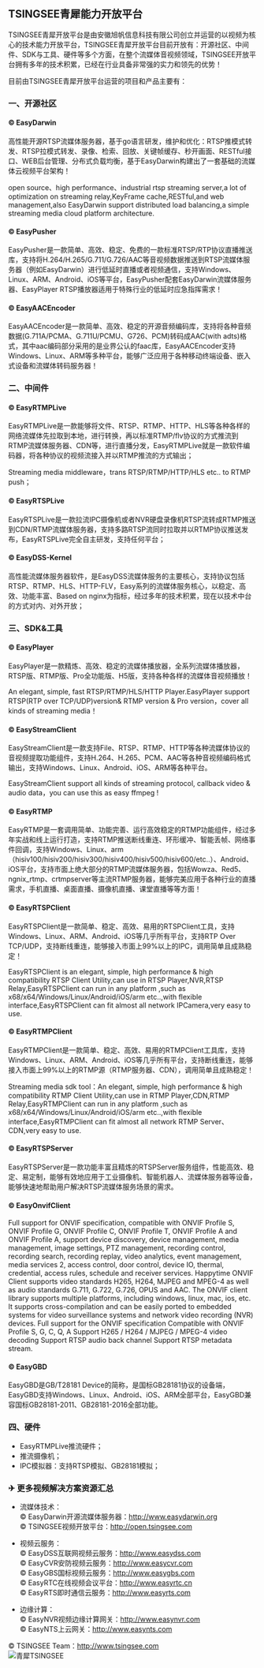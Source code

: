 ## TSINGSEE青犀能力开放平台

TSINGSEE青犀开放平台是由安徽旭帆信息科技有限公司创立并运营的以视频为核心的技术能力开放平台，TSINGSEE青犀开放平台目前开放有：开源社区、中间件、SDK与工具、硬件等多个方面，在整个流媒体音视频领域，TSINGSEE开放平台拥有多年的技术积累，已经在行业具备非常强的实力和领先的优势！

目前由TSINGSEE青犀开放平台运营的项目和产品主要有：

### 一、开源社区

#### &copy;	EasyDarwin
高性能开源RTSP流媒体服务器，基于go语言研发，维护和优化：RTSP推模式转发、RTSP拉模式转发、录像、检索、回放、关键帧缓存、秒开画面、RESTful接口、WEB后台管理、分布式负载均衡，基于EasyDarwin构建出了一套基础的流媒体云视频平台架构！

open source、high performance、industrial rtsp streaming server,a lot of optimization on streaming relay,KeyFrame cache,RESTful,and web management,also EasyDarwin support distributed load balancing,a simple streaming media cloud platform architecture.

#### &copy;	EasyPusher
EasyPusher是一款简单、高效、稳定、免费的一款标准RTSP/RTP协议直播推送库，支持将H.264/H.265/G.711/G.726/AAC等音视频数据推送到RTSP流媒体服务器（例如EasyDarwin）进行低延时直播或者视频通信，支持Windows、Linux、ARM、Android、iOS等平台，EasyPusher配套EasyDarwin流媒体服务器、EasyPlayer RTSP播放器适用于特殊行业的低延时应急指挥需求！

#### &copy;	EasyAACEncoder
EasyAACEncoder是一款简单、高效、稳定的开源音频编码库，支持将各种音频数据(G.711A/PCMA、G.711U/PCMU、G726、PCM)转码成AAC(with adts)格式，其中aac编码部分采用的是业界公认的faac库，EasyAACEncoder支持Windows、Linux、ARM等多种平台，能够广泛应用于各种移动终端设备、嵌入式设备和流媒体转码服务器！

### 二、中间件

#### &copy;	EasyRTMPLive
EasyRTMPLive是一款能够将文件、RTSP、RTMP、HTTP、HLS等各种各样的网络流媒体先拉取到本地，进行转换，再以标准RTMP/flv协议的方式推流到RTMP流媒体服务器、CDN等，进行直播分发，EasyRTMPLive就是一款软件编码器，将各种协议的视频流接入并以RTMP推流的方式输出；

Streaming media middleware，trans RTSP/RTMP/HTTP/HLS etc.. to RTMP push；

#### &copy;	EasyRTSPLive
EasyRTSPLive是一款拉流IPC摄像机或者NVR硬盘录像机RTSP流转成RTMP推送到CDN/RTMP流媒体服务器，支持多路RTSP流同时拉取并以RTMP协议推送发布，EasyRTSPLive完全自主研发，支持任何平台；

#### &copy;	EasyDSS-Kernel
高性能流媒体服务器软件，是EasyDSS流媒体服务的主要核心，支持协议包括RTSP、RTMP、HLS、HTTP-FLV，Easy系列的流媒体服务核心，以稳定、高效、功能丰富、Based on nginx为指标，经过多年的技术积累，现在以技术中台的方式对内、对外开放；

### 三、SDK&工具

#### &copy;	EasyPlayer
EasyPlayer是一款精炼、高效、稳定的流媒体播放器，全系列流媒体播放器，RTSP版、RTMP版、Pro全功能版、H5版，支持各种各样的流媒体音视频播放！

An elegant, simple, fast RTSP/RTMP/HLS/HTTP Player.EasyPlayer support RTSP(RTP over TCP/UDP)version& RTMP version & Pro version，cover all kinds of streaming media！

#### &copy;	EasyStreamClient
EasyStreamClient是一款支持File、RTSP、RTMP、HTTP等各种流媒体协议的音视频提取功能组件，支持H.264、H.265、PCM、AAC等各种音视频编码格式输出，支持Windows、Linux、Android、iOS、ARM等各种平台。

EasyStreamClient support all kinds of streaming protocol, callback video & audio data，you can use this as easy ffmpeg !

#### &copy;	EasyRTMP
EasyRTMP是一套调用简单、功能完善、运行高效稳定的RTMP功能组件，经过多年实战和线上运行打造，支持RTMP推送断线重连、环形缓冲、智能丢帧、网络事件回调，支持Windows、Linux、arm（hisiv100/hisiv200/hisiv300/hisiv400/hisiv500/hisiv600/etc..）、Android、iOS平台，支持市面上绝大部分的RTMP流媒体服务器，包括Wowza、Red5、ngnix_rtmp、crtmpserver等主流RTMP服务器，能够完美应用于各种行业的直播需求，手机直播、桌面直播、摄像机直播、课堂直播等等方面！

#### &copy;	EasyRTSPClient
EasyRTSPClient是一款简单、稳定、高效、易用的RTSPClient工具，支持Windows、Linux、ARM、Android、iOS等几乎所有平台，支持RTP Over TCP/UDP，支持断线重连，能够接入市面上99%以上的IPC，调用简单且成熟稳定！

EasyRTSPClient is an elegant, simple, high performance & high compatibility RTSP Client Utility,can use in RTSP Player,NVR,RTSP Relay,EasyRTSPClient can run in any platform ,such as x68/x64/Windows/Linux/Android/iOS/arm etc..,with flexible interface,EasyRTSPClient can fit almost all network IPCamera,very easy to use.

#### &copy;	EasyRTMPClient
EasyRTMPClient是一款简单、稳定、高效、易用的RTMPClient工具库，支持Windows、Linux、ARM、Android、iOS等几乎所有平台，支持断线重连，能够接入市面上99%以上的RTMP源（RTMP服务器、CDN），调用简单且成熟稳定！


Streaming media sdk tool：An elegant, simple, high performance & high compatibility RTMP Client Utility,can use in RTMP Player,CDN,RTMP Relay,EasyRTMPClient can run in any platform ,such as x68/x64/Windows/Linux/Android/iOS/arm etc..,with flexible interface,EasyRTMPClient can fit almost all network RTMP Server、CDN,very easy to use.

#### &copy;	EasyRTSPServer
EasyRTSPServer是一款功能丰富且精炼的RTSPServer服务组件，性能高效、稳定、易定制，能够有效地应用于工业摄像机、智能机器人、流媒体服务器等设备，能够快速地帮助用户解决RTSP流媒体服务场景的需求。

#### &copy;	EasyOnvifClient
Full support for ONVIF specification, compatible with ONVIF Profile S, ONVIF Profile G, ONVIF Profile C, ONVIF Profile T, ONVIF Profile A and ONVIF Profile A, support device discovery, device management, media management, image settings, PTZ management, recording control, recording search, recording replay, video analytics, event management, media services 2, access control, door control, device IO, thermal, credential, access rules, schedule and receiver services. Happytime ONVIF Client supports video standards H265, H264, MJPEG and MPEG-4 as well as audio standards G.711, G.722, G.726, OPUS and AAC. The ONVIF client library supports multiple platforms, including windows, linux, mac, ios, etc. It supports cross-compilation and can be easily ported to embedded systems for video surveillance systems and network video recording (NVR) devices.  Full support for the ONVIF specification Compatible with ONVIF Profile S, G, C, Q, A Support H265 / H264 / MJPEG / MPEG-4 video decoding Support RTSP audio back channel Support RTSP metadata stream.

#### &copy;	EasyGBD
EasyGBD是GB/T28181 Device的简称，是国标GB28181协议的设备端，EasyGBD支持Windows、Linux、Android、iOS、ARM全部平台，EasyGBD兼容国标GB28181-2011、GB28181-2016全部功能。

### 四、硬件

- EasyRTMPLive推流硬件；
- 推流摄像机；
- IPC模拟器：支持RTSP模拟、GB28181模拟；

### ✈ 更多视频解决方案资源汇总

- 流媒体技术：<br/>
© EasyDarwin开源流媒体服务器：<a href="http://www.easydarwin.org" target="_blank" title="EasyDarwin开源流媒体服务器">http://www.easydarwin.org</a><br/>
© TSINGSEE视频开放平台：<a href="http://open.tsingsee.com" target="_blank" title="TSINGSEE青犀视频开放平台">http://open.tsingsee.com</a><br/>

- 视频云服务：<br/>
© EasyDSS互联网视频云服务：<a href="http://www.easydss.com" target="_blank" title="EasyDSS互联网视频云服务">http://www.easydss.com</a><br/>
© EasyCVR安防视频云服务：<a href="http://www.easycvr.com" target="_blank" title="EasyCVR安防视频云服务">http://www.easycvr.com</a><br/>
© EasyGBS国标视频云服务：<a href="http://www.easygbs.com" target="_blank" title="EasyGBS国标视频云服务">http://www.easygbs.com</a><br/>
© EasyRTC在线视频会议平台：<a href="http://www.easyrtc.cn" target="_blank" title="EasyRTC在线视频会议平台">http://www.easyrtc.cn</a><br/>
© EasyRTS即时通信云服务：<a href="http://www.easyrts.com" target="_blank" title="EasyRTS即时通信云服务">http://www.easyrts.com</a><br/>

- 边缘计算：<br/>
© EasyNVR视频边缘计算网关：<a href="http://www.easynvr.com" target="_blank" title="EasyNVR视频边缘计算网关">http://www.easynvr.com</a><br/>
© EasyNTS上云网关：<a href="http://www.easynts.com" target="_blank" title="EasyNTS上云网关">http://www.easynts.com</a><br/>

© TSINGSEE Team：<a href="http://www.tsingsee.com" target="_blank" title="青犀TSINGSEE">http://www.tsingsee.com</a><br/>
![青犀TSINGSEE](https://imgconvert.csdnimg.cn/aHR0cDovL3d3dy5lYXN5ZGFyd2luLm9yZy9wdWJsaWMvaW1hZ2VzL3RzaW5nc2VlX3FyY29kZV8xNjAuanBn?x-oss-process=image/format,png)
